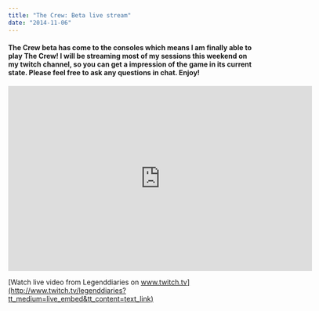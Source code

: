 ```yaml
---
title: "The Crew: Beta live stream"
date: "2014-11-06"
---
```


#### The Crew beta has come to the consoles which means I am finally able to play The Crew! I will be streaming most of my sessions this weekend on my twitch channel, so you can get a impression of the game in its current state. Please feel free to ask any questions in chat. Enjoy!

<iframe src="http://www.twitch.tv/legenddiaries/embed" width="620" height="378" frameborder="0" scrolling="no"></iframe>

[Watch live video from Legenddiaries on www.twitch.tv](http://www.twitch.tv/legenddiaries?tt_medium=live_embed&tt_content=text_link)
